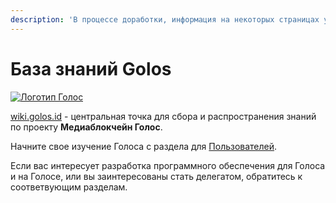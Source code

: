```yaml
---
description: 'В процессе доработки, информация на некоторых страницах уже неактуальна...'
---
```


# База знаний Golos

[![&#x41B;&#x43E;&#x433;&#x43E;&#x442;&#x438;&#x43F; &#x413;&#x43E;&#x43B;&#x43E;&#x441;](https://raw.githubusercontent.com/GolosChain/wiki/master/_images/golos_logo.png)](https://golos.id/)   
  
[wiki.golos.id](https://wiki.golos.id) - центральная точка для сбора и распространения знаний по проекту **Медиаблокчейн Голос**.

Начните свое изучение Голоса с раздела для [Пользователей](polzovatelyam/welcome.md).

Если вас интересует разработка программного обеспечения для Голоса и на Голосе, или вы заинтересованы стать делегатом, обратитесь к соответвующим разделам.

